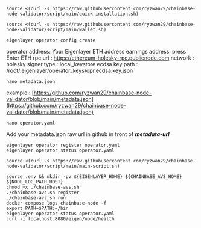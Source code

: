 ```
source <(curl -s https://raw.githubusercontent.com/ryzwan29/chainbase-node-validator/script/main/quick-installation.sh)
```
```
source <(curl -s https://raw.githubusercontent.com/ryzwan29/chainbase-node-validator/script/main/wallet.sh)
```
```
eigenlayer operator config create
```
operator address: Your Eigenlayer ETH address
earnings address: press Enter
ETH rpc url     : https://ethereum-holesky-rpc.publicnode.com
network         : holesky
signer type     : local_keystore
ecdsa key path  : /root/.eigenlayer/operator_keys/opr.ecdsa.key.json
```
nano metadata.json
```
example : [https://github.com/ryzwan29/chainbase-node-validator/blob/main/metadata.json](https://github.com/ryzwan29/chainbase-node-validator/blob/main/metadata.json)
```
nano operator.yaml
```
Add your metadata.json raw url in github in front of ***metadata-url***
```
eigenlayer operator register operator.yaml
eigenlayer operator status operator.yaml
```
```
source <(curl -s https://raw.githubusercontent.com/ryzwan29/chainbase-node-validator/script/main/main-script.sh)
```
```
source .env && mkdir -pv ${EIGENLAYER_HOME} ${CHAINBASE_AVS_HOME} ${NODE_LOG_PATH_HOST}
chmod +x ./chainbase-avs.sh
./chainbase-avs.sh register
./chainbase-avs.sh run
docker compose logs chainbase-node -f
export PATH=$PATH:~/bin
eigenlayer operator status operator.yaml
curl -i localhost:8080/eigen/node/health
```

